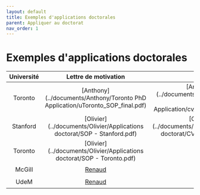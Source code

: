 ```yaml
---
layout: default
title: Exemples d'applications doctorales
parent: Appliquer au doctorat
nav_order: 1
---
```


# Exemples d'applications doctorales

| Université | Lettre de motivation | CV | Domaine | Résultat |
|:----------:|:----------:|:----------:|:----------:|:----------:|
| Toronto | [Anthony](../documents/Anthony/Toronto PhD Application/uToronto_SOP_final.pdf) | [Anthony](../documents/Anthony/Toronto PhD Application/cv_academic_en.pdf) | stat | :v: |
| Stanford | [Olivier](../documents/Olivier/Applications doctorat/SOP - Stanford.pdf) | [Olivier](../documents/Olivier/Applications doctorat/CV_TORONTO.pdf) | stat | :v: |
| Toronto | [Olivier](../documents/Olivier/Applications doctorat/SOP - Toronto.pdf) | - | stat | :v: |
| McGill | [Renaud](../documents/Renaud/PSMcGill.pdf) | - | stat | :v: |
| UdeM | [Renaud](../documents/Renaud/PSUdeM.pdf) | - | stat | :v: |

